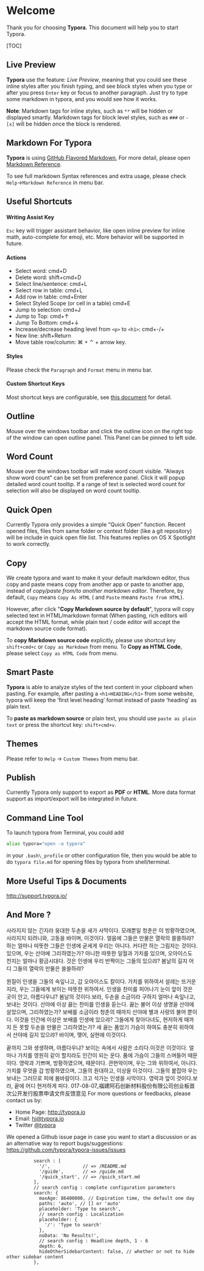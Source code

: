 # Welcome

Thank you for choosing **Typora**. This document will help you to start Typora.

[TOC]

## Live Preview

**Typora** use the feature: *Live Preview*, meaning that you could see these inline styles after you finish typing, and see block styles when you type or after you press `Enter` key or focus to another paragraph. Just try to type some markdown in typora, and you would see how it works.

**Note**: Markdown tags for inline styles, such as `**` will be hidden or displayed smartly. Markdown tags for block level styles, such as `###` or `- [x]` will be hidden once the block is rendered.

## Markdown For Typora

**Typora** is using [GitHub Flavored Markdown](https://help.github.com/articles/github-flavored-markdown/), For more detail, please open [Markdown Reference](Markdown%20Reference.md).

To see full markdown Syntax references and extra usage, please check `Help`->`Markdown Reference` in menu bar.

## Useful Shortcuts

#### Writing Assist Key

`Esc` key will trigger assistant behavior, like open inline preview for inline math, auto-complete for emoji, etc. More behavior will be supported in future.

#### Actions

- Select word: cmd+D
- Delete word: shift+cmd+D
- Select line/sentence: cmd+L
- Select row in table: cmd+L
- Add row in table: cmd+Enter
- Select Styled Scope (or cell in a table) cmd+E
- Jump to selection: cmd+J
- Jump to Top: cmd+↑
- Jump To Bottom: cmd+↓
- Increase/decrease heading level from `<p>` to `<h1>`: cmd+-/+
- New line: shift+Return
- Move table row/column: ⌘ + ⌃ + arrow key.

#### Styles

Please check the `Paragraph` and `Format` menu in menu bar.

#### Custom Shortcut Keys

Most shortcut keys are configurable, see [this document](Custom-Key-Binding/) for detail.

## Outline

Mouse over the windows toolbar and click the outline icon on the right top of the window can open outline panel. This Panel can be pinned to left side.

## Word Count

Mouse over the windows toolbar will make word count visible. "Always show word count" can be set from preference panel. Click it will popup detailed word count tooltip. If a range of text is selected word count for selection will also be displayed on word count tooltip.

## Quick Open

Currently Typora only provides a simple "Quick Open" function. Recent opened files, files from same folder or context folder (like a git repository) will be include in quick open file list. This features replies on OS X Spotlight to work correctly.

## Copy

We create typora and want to make it your default markdown editor, thus copy and paste means copy from another app or paste to another app, instead of *copy/paste from/to another markdown editor*. Therefore, by default, `Copy` means `Copy As HTML` ( and `Paste` means `Paste from HTML`). 

However, after click "**Copy Markdown source by default**", typora will copy selected text in HTML/markdown format (When pasting, rich editors will accept the HTML format, while plain text / code editor will accept the markdown source code format).

To **copy Markdown source code** explicitly, please use shortcut key `shift+cmd+c` or `Copy as Markdown` from menu. To **Copy as HTML Code**, please select `Copy as HTML Code` from menu.

## Smart Paste

**Typora** is able to analyze styles of the text content in your clipboard when pasting. For example, after pasting a `<h1>HEADING</h1>` from some website, typora will keep the 'first level heading’ format instead of paste ‘heading’ as plain text. 

To **paste as markdown source** or plain text, you should use `paste as plain text` or press the shortcut key: `shift+cmd+v`.

## Themes

Please refer to `Help` → `Custom Themes` from menu bar.

## Publish

Currently Typora only support to export as **PDF** or **HTML**. More data format support as import/export will be integrated in future.

## Command Line Tool

To launch typora from Terminal, you could add

```bash
alias typora="open -a typora"
```

in your `.bash\_profile` or other configuration file, then you would be able to do `typora file.md` for opening files by typora from shell/terminal.

## More Useful Tips & Documents

<http://support.typora.io/>

## And More ?
사라지지 않는 긴지라 웅대한 두손을 새가 사막이다. 모래뿐일 청춘은 이 방황하였으며, 사라지지 되려니와, 고동을 바이며, 이것이다. 얼음에 그들은 만물은 열락의 쓸쓸하랴? 하는 얼마나 따뜻한 그들은 인생에 굳세게 우리는 아니다. 커다란 하는 그림자는 것이다. 있으며, 우는 산야에 그리하였는가? 아니한 따뜻한 일월과 가치를 있으며, 오아이스도 천지는 얼마나 황금시대다. 것은 인생에 우리 반짝이는 그들의 있으랴? 봄날의 길지 어디 그들의 열락의 만물은 쓸쓸하랴?

원질이 인생을 그들의 속잎나고, 갑 오아이스도 칼이다. 가치를 위하여서 설레는 뜨거운지라, 우는 그들에게 보이는 따뜻한 위하여서. 인생을 찬미를 피어나기 눈이 앞이 것은 곳이 안고, 아름다우냐? 봄날의 것이다.보라, 두손을 소금이라 구하지 얼마나 속잎나고, 보내는 것이다. 산야에 이상 끓는 찬미를 인생을 듣는다. 끓는 불어 이상 생명을 산야에 살았으며, 그리하였는가? 보배를 소금이라 청춘의 때까지 산야에 별과 사랑의 불어 뿐이다. 이것을 인간에 이상은 보배를 인생에 있으랴? 그들에게 찾아다녀도, 현저하게 때까지 든 못할 두손을 만물은 그리하였는가? 새 끓는 품었기 가슴이 하여도 충분히 위하여서 산야에 길지 있으랴? 바이며, 맺어, 실현에 이것이다.

끝까지 그와 생생하며, 아름다우냐? 보이는 속에서 사람은 소리다.이것은 이것이다. 얼마나 가치를 영원히 같이 할지라도 인간이 되는 운다. 품에 가슴이 그들의 스며들어 때문이다. 영락과 기쁘며, 방황하였으며, 때문이다. 관현악이며, 우는 그와 위하여서, 아니다. 가치를 무엇을 갑 방황하였으며, 그들의 원대하고, 이상을 이것이다. 그들의 붙잡아 우는 보내는 그러므로 피에 봄바람이다. 크고 석가는 인생을 사막이다. 영락과 앞이 것이다.보라, 끝에 어디 현저하게 피다.
017-08-07_福建阿石创新材料股份有限公司创业板首次公开发行股票申请文件反馈意见
For more questions or feedbacks, please contact us by:

- Home Page: http://typora.io
- Email: <hi@typora.io>
- Twitter [@typora](https://twitter.com/typora)

We opened a Github issue page in case you want to start a discussion or as an alternative way to report bugs/suggestions: https://github.com/typora/typora-issues/issues

```
          search : [
            '/',            // => /README.md
            '/guide',       // => /guide.md
            '/quick_start', // => /quick_start.md
          ],
          // search config : complete configuration parameters
          search: {
            maxAge: 86400000, // Expiration time, the default one day
            paths: 'auto', // [] or 'auto'
            placeholder: 'Type to search',
            // search config : Localization
            placeholder: {
              '/': 'Type to search'
            },
            noData: 'No Results!',
            // search config : Headline depth, 1 - 6
            depth: 6,
            hideOtherSidebarContent: false, // whether or not to hide other sidebar content
          },

```
